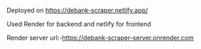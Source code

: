 Deployed on https://debank-scraper.netlify.app/

Used Render for backend and netlify for frontend

Render server url:-https://debank-scraper-server.onrender.com